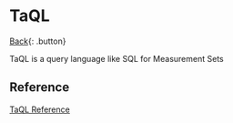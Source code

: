 # TaQL

[Back](../index.md#astronomy){: .button}

TaQL is a query language like SQL for Measurement Sets

## Reference

[TaQL Reference](https://casacore.github.io/casacore-notes/199.html)

